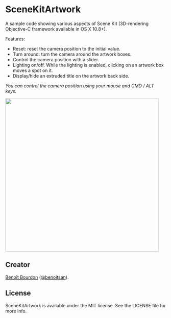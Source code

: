 # SceneKitArtwork

A sample code showing various aspects of Scene Kit (3D-rendering Objective-C framework available in OS X 10.8+).

Features:

* Reset: reset the camera position to the initial value.
* Turn around: turn the camera around the artwork boxes.
* Control the camera position with a slider.
* Lighting on/off. While the lighting is enabled, clicking on an artwork box moves a spot on it.
* Display/hide an extruded title on the artwork back side.

*You can control the camera position using your mouse and CMD / ALT keys.*

<img width=480 src="https://raw.github.com/benoitsan/SceneKitArtwork/master/Screenshots/mainWindow.png"/>


## Creator

[Benoît Bourdon](https://github.com/benoitsan) ([@benoitsan](https://twitter.com/benoitsan)).

## License

SceneKitArtwork is available under the MIT license. See the LICENSE file for more info.